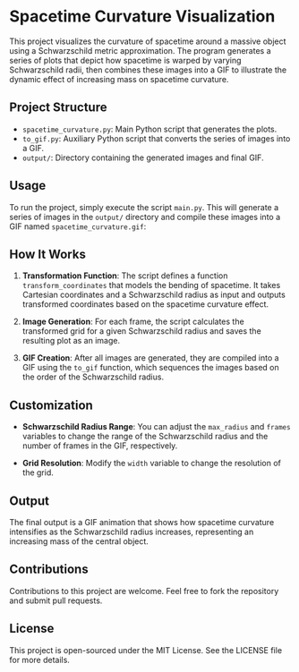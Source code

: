 # Spacetime Curvature Visualization

This project visualizes the curvature of spacetime around a massive object using a Schwarzschild metric approximation. The program generates a series of plots that depict how spacetime is warped by varying Schwarzschild radii, then combines these images into a GIF to illustrate the dynamic effect of increasing mass on spacetime curvature.

## Project Structure

- `spacetime_curvature.py`: Main Python script that generates the plots.
- `to_gif.py`: Auxiliary Python script that converts the series of images into a GIF.
- `output/`: Directory containing the generated images and final GIF.


## Usage

To run the project, simply execute the script `main.py`. This will generate a series of images in the `output/` directory and compile these images into a GIF named `spacetime_curvature.gif`:



## How It Works

1. **Transformation Function**: The script defines a function `transform_coordinates` that models the bending of spacetime. It takes Cartesian coordinates and a Schwarzschild radius as input and outputs transformed coordinates based on the spacetime curvature effect.

2. **Image Generation**: For each frame, the script calculates the transformed grid for a given Schwarzschild radius and saves the resulting plot as an image.

3. **GIF Creation**: After all images are generated, they are compiled into a GIF using the `to_gif` function, which sequences the images based on the order of the Schwarzschild radius.

## Customization

- **Schwarzschild Radius Range**: You can adjust the `max_radius` and `frames` variables to change the range of the Schwarzschild radius and the number of frames in the GIF, respectively.

- **Grid Resolution**: Modify the `width` variable to change the resolution of the grid.

## Output

The final output is a GIF animation that shows how spacetime curvature intensifies as the Schwarzschild radius increases, representing an increasing mass of the central object.

## Contributions

Contributions to this project are welcome. Feel free to fork the repository and submit pull requests.

## License

This project is open-sourced under the MIT License. See the LICENSE file for more details.


